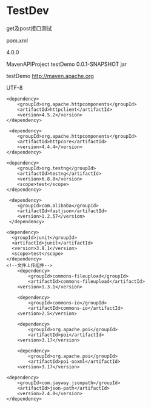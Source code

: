 # TestDev
get及post接口测试

pom.xml

<project xmlns="http://maven.apache.org/POM/4.0.0" xmlns:xsi="http://www.w3.org/2001/XMLSchema-instance"
  xsi:schemaLocation="http://maven.apache.org/POM/4.0.0 http://maven.apache.org/xsd/maven-4.0.0.xsd">
  <modelVersion>4.0.0</modelVersion>

  <groupId>MavenAPIProject</groupId>
  <artifactId>testDemo</artifactId>
  <version>0.0.1-SNAPSHOT</version>
  <packaging>jar</packaging>

  <name>testDemo</name>
  <url>http://maven.apache.org</url>

  <properties>
    <project.build.sourceEncoding>UTF-8</project.build.sourceEncoding>
  </properties>

  <dependencies>
  
    <dependency>
        <groupId>org.apache.httpcomponents</groupId>
        <artifactId>httpclient</artifactId>
        <version>4.5.2</version>
    </dependency> 
    
     <dependency>
        <groupId>org.apache.httpcomponents</groupId>
        <artifactId>httpcore</artifactId>
        <version>4.4.4</version>
    </dependency>
    
    <dependency>
        <groupId>org.testng</groupId>
        <artifactId>testng</artifactId>
        <version>6.8.8</version>
        <scope>test</scope>
    </dependency>
    
     <dependency>
        <groupId>com.alibaba</groupId>
        <artifactId>fastjson</artifactId>
        <version>1.2.57</version>
     </dependency>
    
    <dependency>
      <groupId>junit</groupId>
      <artifactId>junit</artifactId>
      <version>3.8.1</version>
      <scope>test</scope>
    </dependency>
    <!--文件上传组件-->
		<dependency>
			<groupId>commons-fileupload</groupId>
			<artifactId>commons-fileupload</artifactId>
		<version>1.3.1</version>
</dependency>

		<dependency>
			<groupId>commons-io</groupId>
			<artifactId>commons-io</artifactId>
		<version>2.5</version>
</dependency>

<!--读取excel文件-->
		<dependency>
			<groupId>org.apache.poi</groupId>
			<artifactId>poi</artifactId>
		<version>3.17</version>
</dependency>

		<dependency>
			<groupId>org.apache.poi</groupId>
			<artifactId>poi-ooxml</artifactId>
		<version>3.17</version>
</dependency>

    <dependency>
		<groupId>com.jayway.jsonpath</groupId>
		<artifactId>json-path</artifactId>
		<version>2.4.0</version>
	</dependency>
    
  </dependencies>
</project>
